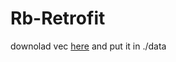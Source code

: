 
# Rb-Retrofit

downolad vec [here](https://dl.fbaipublicfiles.com/fasttext/vectors-english/crawl-300d-2M.vec.zip) and put it in ./data
